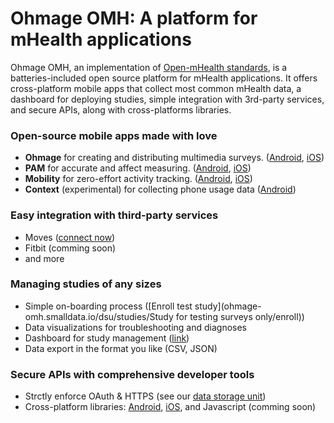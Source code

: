 # Ohmage OMH: A platform for mHealth applications
Ohmage OMH, an implementation of [Open-mHealth standards](http://www.openmhealth.org/), is a batteries-included open source platform for mHealth applications. It offers cross-platform mobile apps that collect most common mHealth data, a dashboard for deploying studies, simple integration with 3rd-party services, and secure APIs, along with cross-platforms libraries.

### Open-source mobile apps made with love
  * **Ohmage** for creating and distributing multimedia surveys. ([Android](https://play.google.com/store/apps/details?id=io.smalldatalab.android.ohmage), [iOS](https://ohmage-omh.smalldata.io/ios/ohmage.html))
  * **PAM** for accurate and affect measuring. ([Android](https://play.google.com/store/apps/details?id=io.smalldatalab.android.pam), [iOS](https://ohmage-omh.smalldata.io/ios/pam.html))
  * **Mobility** for zero-effort activity tracking. ([Android](https://play.google.com/store/apps/details?id=io.smalldatalab.android.mobility), [iOS](https://ohmage-omh.smalldata.io/ios/mobility.html))
  * **Context** (experimental) for collecting phone usage data ([Android](https://play.google.com/store/apps/details?id=io.smalldatalab.android.context))

### Easy integration with third-party services
  * Moves ([connect now](https://ohmage-omh.smalldata.io/dsu/shims/authorize/moves))
  * Fitbit (comming soon)
  * and more

### Managing studies of any sizes
  * Simple on-boarding process ([Enroll test study](ohmage-omh.smalldata.io/dsu/studies/Study for testing surveys only/enroll))
  * Data visualizations for troubleshooting and diagnoses
  * Dashboard for study management ([link](https://ohmage-omh.smalldata.io/admin/))
  * Data export in the format you like (CSV, JSON)

### Secure APIs with comprehensive developer tools
  * Strctly enforce OAuth & HTTPS (see our [data storage unit](https://github.com/smalldatalab/omh-dsu/))
  * Cross-platform libraries: [Android](https://github.com/smalldatalab/android-omh-dsu-client-lib/), [iOS](https://github.com/smalldatalab/ios-omh-dsu-client-lib), and Javascript (comming soon)
